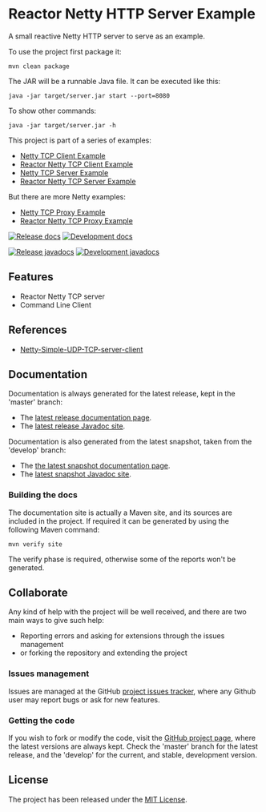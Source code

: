 # Reactor Netty HTTP Server Example

A small reactive Netty HTTP server to serve as an example.

To use the project first package it:

```
mvn clean package
```

The JAR will be a runnable Java file. It can be executed like this:

```
java -jar target/server.jar start --port=8080
```

To show other commands:

```
java -jar target/server.jar -h
```

This project is part of a series of examples:
- [Netty TCP Client Example](https://github.com/Bernardo-MG/netty-tcp-client-example)
- [Reactor Netty TCP Client Example](https://github.com/Bernardo-MG/reactor-netty-tcp-client-example)
- [Netty TCP Server Example](https://github.com/Bernardo-MG/netty-tcp-server-example)
- [Reactor Netty TCP Server Example](https://github.com/Bernardo-MG/reactor-netty-tcp-server-example)

But there are more Netty examples:
- [Netty TCP Proxy Example](https://github.com/Bernardo-MG/netty-tcp-proxy-example)
- [Reactor Netty TCP Proxy Example](https://github.com/Bernardo-MG/reactor-netty-tcp-proxy-example)

[![Release docs](https://img.shields.io/badge/docs-release-blue.svg)][site-release]
[![Development docs](https://img.shields.io/badge/docs-develop-blue.svg)][site-develop]

[![Release javadocs](https://img.shields.io/badge/javadocs-release-blue.svg)][javadoc-release]
[![Development javadocs](https://img.shields.io/badge/javadocs-develop-blue.svg)][javadoc-develop]

## Features

- Reactor Netty TCP server
- Command Line Client

## References

- [Netty-Simple-UDP-TCP-server-client](https://github.com/narkhedesam/Netty-Simple-UDP-TCP-server-client)

## Documentation

Documentation is always generated for the latest release, kept in the 'master' branch:

- The [latest release documentation page][site-release].
- The [latest release Javadoc site][javadoc-release].

Documentation is also generated from the latest snapshot, taken from the 'develop' branch:

- The [the latest snapshot documentation page][site-develop].
- The [latest snapshot Javadoc site][javadoc-develop].

### Building the docs

The documentation site is actually a Maven site, and its sources are included in the project. If required it can be generated by using the following Maven command:

```
mvn verify site
```

The verify phase is required, otherwise some of the reports won't be generated.

## Collaborate

Any kind of help with the project will be well received, and there are two main ways to give such help:

- Reporting errors and asking for extensions through the issues management
- or forking the repository and extending the project

### Issues management

Issues are managed at the GitHub [project issues tracker][issues], where any Github user may report bugs or ask for new features.

### Getting the code

If you wish to fork or modify the code, visit the [GitHub project page][scm], where the latest versions are always kept. Check the 'master' branch for the latest release, and the 'develop' for the current, and stable, development version.

## License

The project has been released under the [MIT License][license].

[issues]: https://github.com/bernardo-mg/reactor-netty-http-server-example/issues
[javadoc-develop]: https://docs.bernardomg.com/development/maven/reactor-netty-http-server-example/apidocs
[javadoc-release]: https://docs.bernardomg.com/maven/reactor-netty-http-server-example/apidocs
[license]: https://www.opensource.org/licenses/mit-license.php
[scm]: https://github.com/bernardo-mg/reactor-netty-http-server-example
[site-develop]: https://docs.bernardomg.com/development/maven/reactor-netty-http-server-example
[site-release]: https://docs.bernardomg.com/maven/reactor-netty-http-server-example
